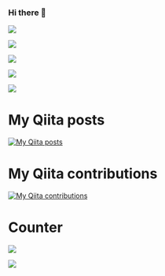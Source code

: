 ### Hi there 👋
![](https://github-profile-summary-cards.vercel.app/api/cards/profile-details?username=kinoshitaken123&theme=vue)

![](https://github-profile-summary-cards.vercel.app/api/cards/repos-per-language?username=kinoshitaken123&theme=vue)

![](https://github-profile-summary-cards.vercel.app/api/cards/most-commit-language?username=kinoshitaken123&theme=vue)

![](https://github-profile-summary-cards.vercel.app/api/cards/stats?username=kinoshitaken123&theme=vue)

![](https://github-profile-summary-cards.vercel.app/api/cards/productive-time?username=kinoshitaken123&theme=vue)

# My Qiita posts
[![My Qiita posts](https://qiita-badge.apiapi.app/s/kinoshitaken123/posts.svg)](http://qiita.com/kinoshitaken123)
# My Qiita contributions
[![My Qiita contributions](https://qiita-badge.apiapi.app/s/kinoshitaken123/contributions.svg)](http://qiita.com/kinoshitaken123)
# Counter
![](https://komarev.com/ghpvc/?username=kinoshitaken123)

![](https://github-profile-summary-cards.vercel.app/api/cards/profile-details?kinoshitaken123=vn7n24fzkq&theme=vue)

<!--
**kinoshitaken123/kinoshitaken123** is a ✨ _special_ ✨ repository because its `README.md` (this file) appears on your GitHub profile.

Here are some ideas to get you started:

- 🔭 I’m currently working on ...
- 🌱 I’m currently learning ...
- 👯 I’m looking to collaborate on ...
- 🤔 I’m looking for help with ...
- 💬 Ask me about ...
- 📫 How to reach me: ...
- 😄 Pronouns: ...
- ⚡ Fun fact: ...
-->
